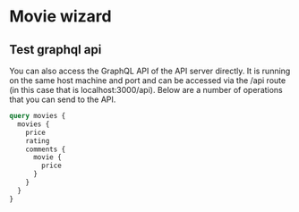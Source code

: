 # Movie wizard

## Test graphql api

You can also access the GraphQL API of the API server directly. It is running on the same host machine and port and can be accessed via the /api route (in this case that is localhost:3000/api).
Below are a number of operations that you can send to the API.

```graphql
query movies {
  movies {
    price
    rating
    comments {
      movie {
        price
      }
    }
  }
}
```
